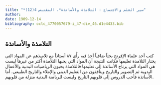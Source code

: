 ```yaml
---
title: "*سير العلم والاجتماع : التلامذة والأساتذة*. المقتبس 4(12)"
author: 
date: 1909-12-14
bibliography: oclc_4770057679-i_47-div_46.d1e4433.bib
---
```




##  التلامذة والأساتذة 


 كتب  أحد  علماءِ الإفرنج بحثاً ضافياً أخذ فيه رأْي  ٨٧  أستاذاً مع تلاميذهم عن المواد التي يختار التلامذة تعليمها فكانت النتيجة أن المواد التي يحبها التلامذة أكثر من غيرها ليست هي المواد التي يرتاح الأساتذة إلى تعليمها فالتلامذة يحبون الرياضيات البدنية والأعمال اليدوية ثم التصوير والتاريخ ويتأففون من التعليم الديني والإملاء   والتاريخ الطبيعي. أما الأساتذة فأحب الدروس إلى قلوبهم التاريخ وليست للرياضة البدنية منزلة من قلوبهم. 
